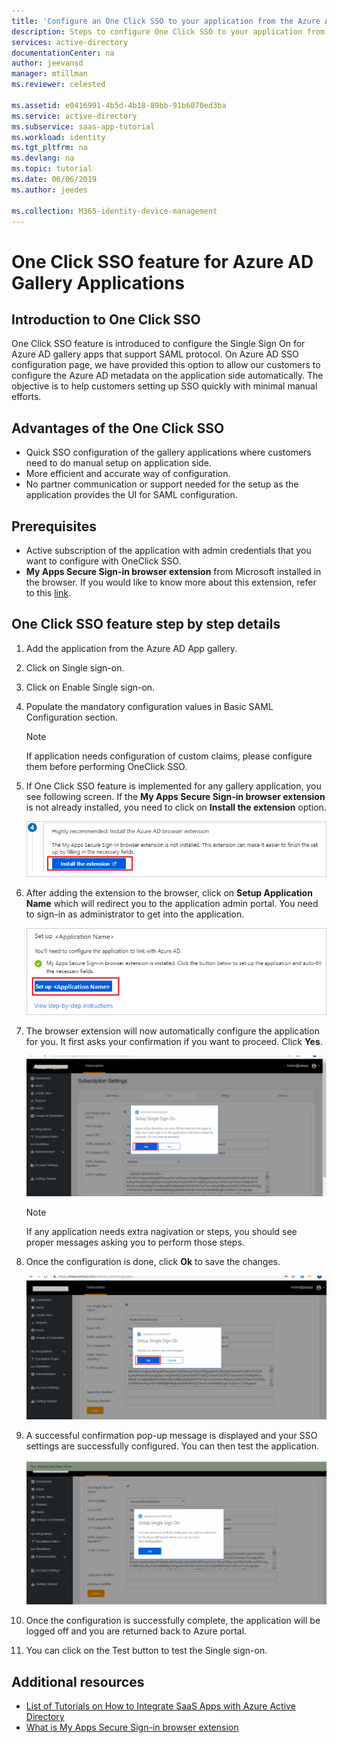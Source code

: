 ```yaml
---
title: 'Configure an One Click SSO to your application from the Azure AD app gallery | Microsoft Docs'
description: Steps to configure One Click SSO to your application from the Azure AD app gallery.
services: active-directory
documentationCenter: na
author: jeevansd
manager: mtillman
ms.reviewer: celested

ms.assetid: e0416991-4b5d-4b18-89bb-91b6070ed3ba
ms.service: active-directory
ms.subservice: saas-app-tutorial
ms.workload: identity
ms.tgt_pltfrm: na
ms.devlang: na
ms.topic: tutorial
ms.date: 06/06/2019
ms.author: jeedes

ms.collection: M365-identity-device-management
---
```


# One Click SSO feature for Azure AD Gallery Applications

## Introduction to One Click SSO

One Click SSO feature is introduced to configure the Single Sign On for Azure AD gallery apps that support SAML protocol. On Azure AD SSO configuration page, we have provided this option to allow our customers to configure the Azure AD metadata on the application side automatically. The objective is to help customers setting up SSO quickly with minimal manual efforts. 

## Advantages of the One Click SSO

- Quick SSO configuration of the gallery applications where customers need to do manual setup on application side.
- More efficient and accurate way of configuration.
- No partner communication or support needed for the setup as the application provides the UI for SAML configuration.

## Prerequisites

- Active subscription of the application with admin credentials that you want to configure with OneClick SSO.
- **My Apps Secure Sign-in browser extension** from Microsoft installed in the browser. If you would like to know more about this extension, refer to this [link](https://docs.microsoft.com/azure/active-directory/user-help/my-apps-portal-end-user-access).

## One Click SSO feature step by step details

1. Add the application from the Azure AD App gallery.

2. Click on Single sign-on.

3. Click on Enable Single sign-on.

4. Populate the mandatory configuration values in Basic SAML Configuration section.

    > [!NOTE] 
    > If application needs configuration of custom claims, please configure them before performing OneClick SSO.

5. If One Click SSO feature is implemented for any gallery application, you see following screen. If the **My Apps Secure Sign-in browser extension** is not already installed, you need to click on **Install the extension** option.

    ![Install My Apps Secure Sign-in browser extension](./media/one-click-sso-tutorial/install-myappssecure-extension.png)

6. After adding the extension to the browser, click on **Setup Application Name** which will redirect you to the application admin portal. You need to sign-in as administrator to get into the application.

    ![Setup application name](./media/one-click-sso-tutorial/setup-sso.png)

7. The browser extension will now automatically configure the application for you. It first asks your confirmation if you want to proceed. Click **Yes**.

    ![Saving the auto populated data](./media/one-click-sso-tutorial/save-autopopulate.png)

    > [!NOTE]
	> If any application needs extra nagivation or steps, you should see proper messages asking you to perform those steps. 

8. Once the configuration is done, click **Ok** to save the changes.

    ![Save the auto populated data](./media/one-click-sso-tutorial/save-data.png)

9. A successful confirmation pop-up message is displayed and your SSO settings are successfully configured. You can then test the application.

    ![SSO Configured](./media/one-click-sso-tutorial/sso-configured.png)

10. Once the configuration is successfully complete, the application will be logged off and you are returned back to Azure portal.

11. You can click on the Test button to test the Single sign-on.

## Additional resources

* [List of Tutorials on How to Integrate SaaS Apps with Azure Active Directory](https://docs.microsoft.com/azure/active-directory/saas-apps/tutorial-list)
* [What is My Apps Secure Sign-in browser extension](https://docs.microsoft.com/azure/active-directory/user-help/my-apps-portal-end-user-access)
 